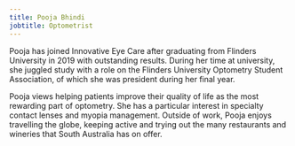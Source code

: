 ```yaml
---
title: Pooja Bhindi
jobtitle: Optometrist
---
```

Pooja has joined Innovative Eye Care after graduating from Flinders University in 2019 with outstanding results. During her time at university, she juggled study with a role on the Flinders University Optometry Student Association, of which she was president during her final year.

Pooja views helping patients improve their quality of life as the most rewarding part of optometry. She has a particular interest in specialty contact lenses and myopia management. Outside of work, Pooja enjoys travelling the globe, keeping active and trying out the many restaurants and wineries that South Australia has on offer.
